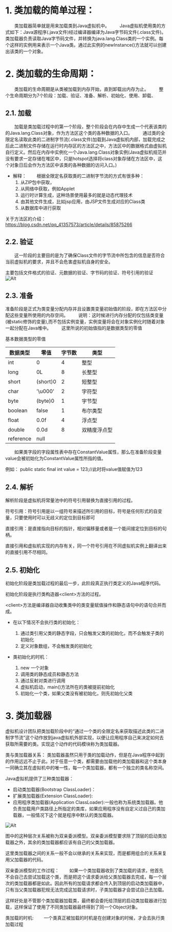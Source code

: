 # 1. 类加载的简单过程：
　　类加载器简单就是用来加载类到Java虚拟机中。
　　Java虚拟机使用类的方式如下：Java源程序(.java文件)经过编译器编译为Java字节码文件(.class文件)。类加载器负责读取Java字节码文件，并转换为java.lang.Class类的一个实例。每个这样的实例用来表示一个Java类。通过此实例的newInstance()方法就可以创建出该类的一个对象。


# 2. 类加载的生命周期：
　　类加载的生命周期是从类被加载到内存开始，直到卸载出内存为止。
　　整个生命周期分为7个阶段：加载、验证、准备、解析、初始化、使用、卸载、


## 2.1. 加载
　　加载是类加载过程中的第一个阶段，整个阶段会在内存中生成一个代表该类的的Java.lang.Class对象，作为方法区这个类的各种数据的入口。
　　通过类的全限定名读取此类的二进制字节流(.class文件)加载到Java虚拟机内部，加载完成之后此二进制文件存储在运行时内存区的方法区之中，方法区中的数据格式由虚拟机自行定义。然后在内存中实例化一个Java.lang.Class对象实例(Java虚拟机规范并没有要求一定存储在堆区中，只是hotspot选择将class对象存储在方法区中，这个对象日后会作为方法区中该类的各种数据的访问入口。)

* 解释：
　　根据全限定名获取类的二进制字节流的方式有很多种：
  1.  从ZIP包中获取，
  2. 从网络中获取，例如Applet
  3. 运行时计算生成，这种场景使用最多的就是动态代理技术
  4. 由其他文件生成，比如jsp应用，由JSP文件生成对应的Class类
  5. 从数据库中进行获取


关于方法区的介绍：https://blog.csdn.net/qq_41357573/article/details/85875266


## 2.2. 验证
　　这一阶段的主要目的是为了确保Class文件的字节流中所包含的信息是否符合当前虚拟机的要求，并且不会危害虚拟机自身的安全。

主要包括文件格式的验证、元数据的验证、字节码的验证、符号引用的验证
　
![Alt](https://segmentfault.com/img/bVtsfv)

## 2.3. 准备
准备阶段是正式为类变量分配内存并且设置类变量初始值的阶段，即在方法区中分配这些变量所使用的内存空间。
　　说明：这时候进行内存分配的仅包括类变量(被static修饰的变量),而不包括实例变量，实例变量将会在对象实例化时随着对象一起分配在Java堆中。
　　这里所说的初始值指的是数据类型的零值

基本数据类型的零值

数据类型 | 零值 | 字节数 | 类型
---------|----------|---------|---------
 int | 0 | 4 | 整型
 long | 0L | 8 | 长整型
 short | (short)0 | 2 | 短整型
 char | '\u000' | 2 | 字符型
 byte | (byte)0 | 1 | 字节型
 boolean | false | 1 | 布尔类型
 float | 0.0f | 4 | 浮点型
 double | 0.0d | 8 | 双精度浮点型
 reference | null | 


　　如果类字段的字段属性表中存在ConstantValue属性，那么在准备阶段变量value会被初始化为ConstantValue属性所指的值。

例如：
public static final int value = 123;//此时将value值赋值为123

## 2.4. 解析
解析阶段是虚拟机将常量池中的符号引用替换为直接引用的过程。

符号引用：符号引用是以一组符号来描述所引用的目标，符号是任何形式的自变量，只要使用时可以无歧义的定位到目标即可

直接引用：是直接指向目标的指针，相对偏移量或者是一个能间接定位到目标的句柄。

直接引用和虚拟机实现的内存有关，同一个符号引用在不同虚拟机实例上翻译出来的直接引用不尽相同。


## 2.5. 初始化
初始化阶段是类加载过程的最后一步，此阶段真正执行类定义的Java程序代码。

初始化阶段是执行类构造器&lt;client&gt;方法的过程。

&lt;client&gt;方法是编译器自动收集类中的类变量赋值操作和静态语句中的语句合并而成。

* 在以下情况不会执行类的初始化：
    1. 通过类引用父类的静态字段，只会触发父类的初始化，而不会触发子类的初始化
    2. 定义对象数组，不会触发类的初始化


* 类初始化的时机：
    1. new 一个对象
    2. 调用类的静态成员和静态方法
    3. 通过反射对类进行调用
    4. 虚拟机启动，main()方法所在的类被提前初始化
    5. 初始化一个类，如果父类没有被初始化，则先初始化父类

# 3. 类加载器
虚拟机设计团队把类加载阶段中的“通过一个类的全限定名来获取描述此类的二进制字节流”这个动作放到java虚拟机外部实现，以便让应用程序自己来决定如何去获取所需要的类。实现这个动作的代码模块称为类加载器。

类与类加载器关系：
类加载器虽然只用于类的加载动作，但是在Java程序中起到的作用远远不止于此。对于任意一个类，都需要由加载他的类加载器和这个类本身一同确立其在虚拟机中的唯一性，每一个类加载器，都有一个独立的类名称空间。

Java虚拟机提供了三种类加载器：
* 启动类加载器(Bootstrap ClassLoader)：
* 扩展类加载器(Extension ClassLoader):
* 应用程序类加载器(Application ClassLoader):一般也称为系统类加载器。他负责加载用户类路径上所指定的类库，如果应用程序没有自定义过自己的类加载器，一般情况下这个就是程序中默认的类加载器。

![Alt](http://incdn1.b0.upaiyun.com/2017/06/d330251551f6de988239494ce2773095.png)


图中的这种层次关系被称为双亲委派模型。双亲委派模型要求除了顶层的启动类加载器之外，其余的类加载器都应该有自己的父类加载器。

这里类加载器之间的关系一般不会以继承的关系来实现，而是都用组合的关系来复用父加载器的代码。

双亲委派模型的工作过程：
　　如果一个类加载器收到了类加载的请求，他首先不会自己去尝试加载这个类，而是把这个请求委派给父类加载器去完成，每一个层次的类加载器都是如此。因此所有的加载请求都会传入到顶层的启动类加载器中，只有当父类加载器犯规无法完成这加载请求时，子类加载器才会尝试自己去加载。

这样好处是不管那个类加载器加载类，最终都会委托给顶层的启动类加载器进行加载，这样保证了使用了不同类加载器最终得到了同一个Object对象。


类加载的时机:
　　一个类真正被加载的时机是在创建对象的时候，才会去执行类加载过程
　


 
























